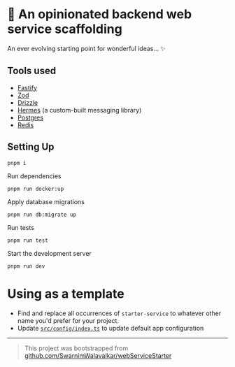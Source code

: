 # 🚀 An opinionated backend web service scaffolding

An ever evolving starting point for wonderful ideas... ✨

## Tools used

- [Fastify](https://github.com/fastify/fastify)
- [Zod](https://github.com/colinhacks/zod)
- [Drizzle](https://github.com/drizzle-team/drizzle-orm)
- [Hermes](https://github.com/SwarnimWalavalkar/hermes) (a custom-built messaging library)
- [Postgres](https://www.postgresql.org/)
- [Redis](https://redis.io/)

## Setting Up

```
pnpm i
```

Run dependencies

```
pnpm run docker:up
```

Apply database migrations

```
pnpm run db:migrate up
```

Run tests

```
pnpm run test
```

Start the development server

```
pnpm run dev
```

# Using as a template

- Find and replace all occurrences of `starter-service` to whatever other name you'd prefer for your project.
- Update [`src/config/index.ts`](src/config/index.ts) to update default app configuration

---

> This project was bootstrapped from [github.com/SwarnimWalavalkar/webServiceStarter](https://github.com/SwarnimWalavalkar/webServiceStarter)
